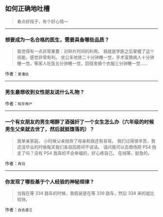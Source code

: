 ## 如何正确地吐槽

> 看点好段子，有个好心情～


 
---

### 想要成为一名合格的医生，需要具备哪些品质？

> 我觉得有一点非常重要：对碎片时间的利用。
> 我就是学医之后掌握了这个技能，感觉非常有利。
> 坐公车地铁二十分钟睡一觉，手术室换病人十分钟睡一觉，等家人吃饭五分钟睡一觉，回宿舍换个衣服三分钟睡一觉……


作者：`爱潘达`

---

### 男生最想收到女性朋友送什么礼物？

> 


作者：`知乎用户`

---

### 一个有女朋友的男生喝醉了酒强奸了一个女生怎么办（六年级的时候男生父亲就去世了，然后就挺堕落的）？

> 我单亲家庭。
> 小时候父亲抛弃了母亲和我还有哥哥。
> 我们过得很辛苦，我还没毕业的时候每天我们各自回房间不说话。
> 请问我可以去商场把 PS4 抱走了吗？没有 PS4 我真的不会幸福的，好心疼自己。
> 在线等，挺急的。


作者：`冉羽`

---

### 你发现了哪些基于个人经验的神秘规律？

> 当我在等 334 路车的时候，我假装是在等 339 路车，然后 334 来的就比较快。


作者：`白衣渡江`